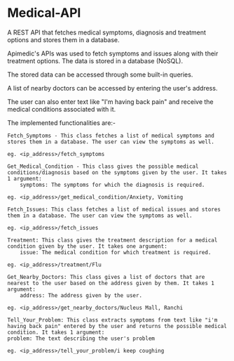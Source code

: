 # Medical-API
A REST API that fetches medical symptoms, diagnosis and treatment options and stores them in a database.

Apimedic's APIs was used to fetch symptoms and issues along with their treatment options. The data is stored in a database (NoSQL).

The stored data can be accessed through some built-in queries.

A list of nearby doctors can be accessed by entering the user's address.

The user can also enter text like "I'm having back pain" and receive the medical conditions associated with it.

The implemented functionalities are:-

    Fetch_Symptoms - This class fetches a list of medical symptoms and stores them in a database. The user can view the symptoms as well.

    eg. <ip_address>/fetch_symptoms

    Get_Medical_Condition - This class gives the possible medical conditions/diagnosis based on the symptoms given by the user. It takes 1 argument:
        symptoms: The symptoms for which the diagnosis is required.
        
    eg. <ip_address>/get_medical_condition/Anxiety, Vomiting

    Fetch_Issues: This class fetches a list of medical issues and stores them in a database. The user can view the symptoms as well.

    eg. <ip_address>/fetch_issues

    Treatment: This class gives the treatment description for a medical condition given by the user. It takes one argument:
        issue: The medical condition for which treatment is required.
        
    eg. <ip_address>/treatment/Flu

    Get_Nearby_Doctors: This class gives a list of doctors that are nearest to the user based on the address given by them. It takes 1 argument:
        address: The address given by the user.

    eg. <ip_address>/get_nearby_doctors/Nucleus Mall, Ranchi

    Tell_Your_Problem: This class extracts symptoms from text like "i'm having back pain" entered by the user and returns the possible medical condition. It takes 1 argument:
    problem: The text describing the user's problem

    eg. <ip_address>/tell_your_problem/i keep coughing
